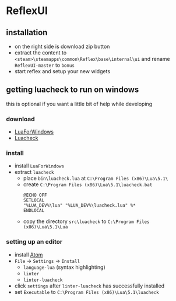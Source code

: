 # ReflexUI

## installation
- on the right side is download zip button
- extract the content to `<steam>\steamapps\common\Reflex\base\internal\ui` and rename `ReflexUI-master` to `bonus`
- start reflex and setup your new widgets


## getting luacheck to run on windows
this is optional if you want a little bit of help while developing
### download
- [LuaForWindows](https://code.google.com/p/luaforwindows/)
- [Luacheck](https://github.com/mpeterv/luacheck)

### install
- install `LuaForWindows`
- extract `luacheck`
  - place `bin\luacheck.lua` at `C:\Program Files (x86)\Lua\5.1\`
  - create `C:\Program Files (x86)\Lua\5.1\luacheck.bat`
    ``` batch
    @ECHO OFF
    SETLOCAL
    "%LUA_DEV%\lua" "%LUA_DEV%\luacheck.lua" %*
    ENDLOCAL

    ```
  - copy the directory `src\luacheck` to `C:\Program Files (x86)\Lua\5.1\Lua`

### setting up an editor
- install [Atom](http://atom.io)
- `File` -> `Settings` -> `Install`
  - `language-lua` (syntax highlighting)
  - `linter`
  - `linter-luacheck`
- click `settings` after `linter-luacheck` has successfully installed
- set `Executable` to `C:\Program Files (x86)\Lua\5.1\luacheck`
